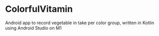 # ColorfulVitamin
Android app to record vegetable in take per color group, written in Kotlin using Android Studio on M1
